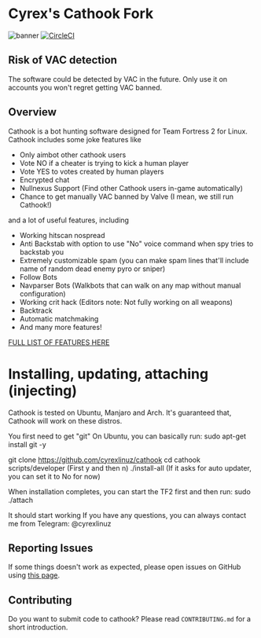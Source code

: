 # Cyrex's Cathook Fork
![banner](http://i.imgur.com/w96wdtE.png)
[![CircleCI](https://circleci.com/gh/nullworks/cathook.svg?style=svg)](https://circleci.com/gh/nullworks/cathook)

## Risk of VAC detection

The software could be detected by VAC in the future. Only use it on accounts you won't regret getting VAC banned.

## Overview

Cathook is a bot hunting software designed for Team Fortress 2 for Linux. Cathook includes some joke features like

* Only aimbot other cathook users
* Vote NO if a cheater is trying to kick a human player
* Vote YES to votes created by human players
* Encrypted chat
* Nullnexus Support (Find other Cathook users in-game automatically)
* Chance to get manually VAC banned by Valve (I mean, we still run Cathook!)

and a lot of useful features, including

* Working hitscan nospread
* Anti Backstab with option to use "No" voice command when spy tries to backstab you
* Extremely customizable spam (you can make spam lines that'll include name of random dead enemy pyro or sniper)
* Follow Bots
* Navparser Bots (Walkbots that can walk on any map without manual configuration)
* Working crit hack (Editors note: Not fully working on all weapons)
* Backtrack
* Automatic matchmaking
* And many more features!

[FULL LIST OF FEATURES HERE](https://cathook.club/wikis/Feature-List-and-explanations)

# Installing, updating, attaching (injecting)
Cathook is tested on Ubuntu, Manjaro and Arch. It's guaranteed that, Cathook will work on these distros.

You first need to get "git" 
On Ubuntu, you can basically run:
sudo apt-get install git -y

git clone https://github.com/cyrexlinuz/cathook
cd cathook
scripts/developer (First y and then n)
./install-all (If it asks for auto updater, you can set it to No for now)

When installation completes, you can start the TF2 first and then run:
sudo ./attach

It should start working
If you have any questions, you can always contact me from Telegram: @cyrexlinuz

## Reporting Issues

If some things doesn't work as expected, please open issues on GitHub using [this page](https://cathook.club/issues).

## Contributing

Do you want to submit code to cathook? Please read `CONTRIBUTING.md` for a short introduction.
